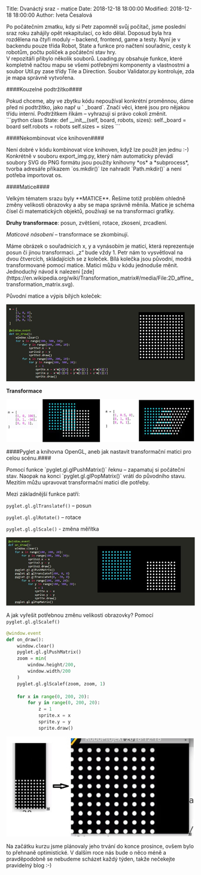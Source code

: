 Title: Dvanáctý sraz - matice
Date: 2018-12-18 18:00:00
Modified: 2018-12-18 18:00:00
Author: Iveta Česalová

<div class="text-justify">Po počátečním zmatku, kdy si Petr zapomněl svůj počítač, jsme poslední sraz roku zahájily opět rekapitulací, co kdo dělal. Doposud byla hra rozdělena na čtyři moduly – backend, frontend, game a testy. Nyní je v backendu pouze třída Robot, State a funkce pro načtení souřadnic, cesty k robotům, počtu políček a počáteční stav hry.</div>

<div class="text-justify">V repozitáři přibylo několik souborů. Loading.py obsahuje funkce, které kompletně načtou mapu se všemi potřebnými komponenty a vlastnostmi a soubor Util.py zase třídy Tile a Direction. Soubor Validator.py kontroluje, zda je mapa správně vytvořena.</div>


####Kouzelné podtržítko####
<div class="text-justify">Pokud chceme, aby ve zbytku kódu nepoužíval konkrétní proměnnou, dáme před ni podtržítko, jako např u ` _board`. Značí věci, které jsou pro nějakou třídu interní. Podtržítkem říkám – vyhrazuji si právo cokoli změnit.</div>
```python
class State:
    def __init__(self, board, robots, sizes):
        self._board = board
        self.robots = robots
        self.sizes = sizes
```


####Nekombinovat více knihoven####

<div class="text-justify">Není dobré v kódu kombinovat více knihoven, když lze použít jen jednu :-) Konkrétně v souboru export_img.py, který nám automaticky převádí soubory SVG do PNG formátu jsou použity knihovny *os* a *subprocess*, tvorba adresáře příkazem `os.mkdir()` lze nahradit `Path.mkdir()` a není potřeba importovat os.</div>


####Matice####
<div class="text-justify">Velkým tématem srazu byly **MATICE**. Řešíme totiž problém ohledně změny velikosti obrazovky a aby se mapa správně měnila. Matice je schéma čísel či matematických objektů, používají se na transformaci grafiky.</div>

**Druhy transformace**: posun, zvětšení, rotace, zkosení, zrcadlení.

*Maticové násobení* – transformace se zkombinují.

<div class="text-justify">Máme obrázek o souřadnicích x, y a vynásobím je maticí, která reprezentuje posun či jinou transformaci. „z“ bude vždy 1.
Petr nám to vysvětloval na dvou čtvercích, skládajících se z koleček. Bílá kolečka jsou původní, modrá transformované pomocí matice. Matici můžu v kódu jednoduše měnit. </div> Jednoduchý návod k nalezení [zde](https://en.wikipedia.org/wiki/Transformation_matrix#/media/File:2D_affine_transformation_matrix.svg).

Původní matice a výpis bílých koleček:

![bile](./images/bile.jpg)


**Transformace**

![transformace](./images/transformace.jpg)


####Pyglet a knihovna OpenGL, aneb jak nastavit transformační matici pro celou scénu.####
<div class="text-justify">Pomocí funkce `pyglet.gl.glPushMatrix()` řeknu – zapamatuj si počáteční stav. Naopak na konci `pyglet.gl.glPopMatrix()` vrátí do původního stavu. Mezitím můžu upravovat transformační matici dle potřeby.

Mezi základnější funkce patří:

`pyglet.gl.glTranslatef()` – posun

`pyglet.gl.glRotate()` – rotace

`pyglet.gl.glScale()` - změna měřítka</div>

![gl](./images/gl.jpg)

A jak vyřešit potřebnou změnu velikosti obrazovky? Pomocí `pyglet.gl.glScalef()`

``` python
@window.event
def on_draw():
    window.clear()
    pyglet.gl.glPushMatrix()
    zoom = min(
        window.height/200,
        window.width/200
    )
    pyglet.gl.glScalef(zoom, zoom, 1)

    for x in range(0, 200, 20):
        for y in range(0, 200, 20):
            z = 1
            sprite.x = x
            sprite.y = y
            sprite.draw()
```
![zoom](./images/zoom.jpg)




<div class="text-justify">Na začátku kurzu jsme plánovaly jeho trvání do konce prosince, ovšem bylo to přehnaně optimistické. V dalším roce nás bude o něco méně a pravděpodobně se nebudeme scházet každý týden, takže nečekejte pravidelný blog :-) </div>
